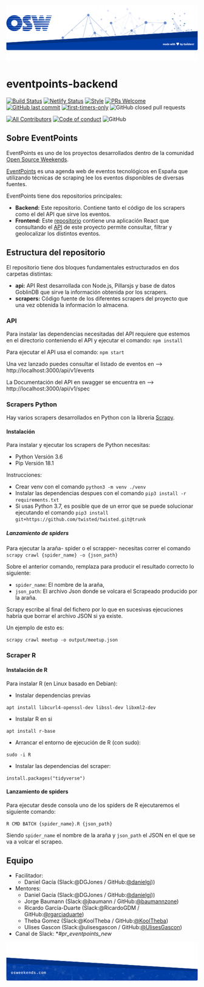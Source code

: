 ![header](https://github.com/OSWeekends/agile-project-template/raw/master/other/img/OSW-project-GitHub-template-header.jpg)

# eventpoints-backend

[![Build Status](https://action-badges.now.sh/OSWeekends/osw-hacktoberfest-2019?action=Node%20CI)](https://github.com/OSWeekends/eventpoints-backend/actions)
[![Netlify Status](https://api.netlify.com/api/v1/badges/bb376a42-74ce-4038-ad1c-902a61c40550/deploy-status)](https://app.netlify.com/sites/osw-eventpoints/deploys)
[![Style](https://img.shields.io/badge/code%20style-standard-brightgreen?style=flat-square)](https://img.shields.io/badge/code%20style-standard-brightgreen?style=flat-square)
[![PRs Welcome](https://img.shields.io/badge/PRs-welcome-brightgreen.svg?style=flat-square)](https://github.com/OSWeekends/eventpoints-backend/pulls)
[![GitHub last commit](https://img.shields.io/github/last-commit/OSWeekends/osw-hacktoberfest-2019?style=flat-square)](https://github.com/OSWeekends/eventoints-backend/commits/dev)
[![first-timers-only](https://img.shields.io/badge/first--timers--only-friendly-blue.svg?style=flat-square)](https://www.firsttimersonly.com/)
![GitHub closed pull requests](https://img.shields.io/github/issues-pr-closed/OSWeekends/eventpoints-backend?style=flat-square)

[![All Contributors](https://img.shields.io/badge/all_contributors-53-orange.svg?style=flat-square)](#contributors)
[![Code of conduct](https://img.shields.io/badge/code%20of-conduct-ff69b4.svg?style=flat-square)](https://github.com/OSWeekends/eventpoints-backend/blob/master/CODE_OF_CONDUCT.md)
![GitHub](https://img.shields.io/github/license/OSWeekends/osw-hacktoberfest-2019?color=blue&style=flat-square)

## Sobre EventPoints

EventPoints es uno de los proyectos desarrollados dentro de la comunidad [Open Source Weekends](http://osweekends.com/).

[EventPoints](http://osw.eventpoints.netlify.com/) es una agenda web de eventos tecnológicos en España que utilizando técnicas de scraping lee los eventos disponibles de diversas fuentes.

EventPoints tiene dos repositorios principales:

* **Backend:** Este repositorio. Contiene tanto el código de los scrapers como el del API que sirve los eventos.
* **Frontend:** Este [repositorio](https://github.com/OSWeekends/EventPoints) contiene una aplicación React que consultando el [API](https://eventpoints-backend.osweekends.com/api/v1/spec) de este proyecto permite consultar, filtrar y geolocalizar los distintos eventos.


## Estructura del repositorio

El repositorio tiene dos bloques fundamentales estructurados en dos carpetas distintas:

* **api:** API Rest desarrollada con Node.js, Pillarsjs y base de datos GoblinDB que sirve la información obtenida por los scrapers.
* **scrapers:** Código fuente de los diferentes scrapers del proyecto que una vez obtenida la información lo almacena.

### API

Para instalar las dependencias necesitadas del API  requiere que estemos en el directorio  conteniendo el API y ejecutar el comando:
`npm install`

Para ejecutar el API usa el comando: 
`npm start`

Una vez lanzado puedes consultar el listado de eventos en --> http://localhost:3000/api/v1/events

La Documentación del API en swagger se encuentra en --> http://localhost:3000/api/v1/spec


### Scrapers Python

Hay varios scrapers desarrollados en Python con la  libreria [Scrapy](https://doc.scrapy.org/en/latest/).

#### Instalación

Para instalar y ejecutar los scrapers de Python necesitas:

* Python Versión 3.6
* Pip Versión 18.1

Instrucciones: 

* Crear venv con el comando `python3 -m venv ./venv`
* Instalar las  dependencias despues con el comando `pip3 install -r requirements.txt`
* Si usas Python 3.7, es posible que de un error que se puede solucionar ejecutando el comando `pip3 install git+https://github.com/twisted/twisted.git@trunk`


##### Lanzamiento de spiders

Para  ejecutar la  araña- spider o el scrapper-  necesitas correr el comando `scrapy crawl {spider_name} -o {json_path}`

Sobre el anterior comando, remplaza para producir el resultado correcto lo siguiente:  
* `spider_name`: El nombre de la araña,
* `json_path`: El archivo Json  donde se volcara el Scrapeado producido por la araña.

Scrapy escribe al final del fichero por lo que en sucesivas ejecuciones habría que borrar el archivo JSON si ya existe.

Un ejemplo de esto es:

`scrapy crawl meetup -o output/meetup.json`

### Scraper R

#### Instalación de R

Para instalar R (en Linux basado en Debian):

* Instalar dependencias previas

`apt install libcurl4-openssl-dev libssl-dev libxml2-dev`

* Instalar R en si

`apt install r-base`

* Arrancar el entorno de ejecución de R (con sudo):

`sudo -i R`

* Instalar las dependencias del scraper:

`install.packages("tidyverse")`

#### Lanzamiento de spiders

Para ejecutar desde consola uno de los spiders de R ejecutaremos el siguiente comando:

`R CMD BATCH {spider_name}.R {json_path}`

Siendo `spider_name` el nombre de la araña y `json_path` el JSON en el que se va a
volcar el scrapeo. 

## Equipo

- Facilitador:
	- Daniel Gacía (Slack:@DGJones / GitHub:[@danielgj](https://github.com/danielgj)))
- Mentores:
    - Daniel Gacía (Slack:@DGJones / GitHub:[@danielgj](https://github.com/danielgj)))
	- Jorge Baumann (Slack:@jbaumann / GitHub:[@baumannzone](https://github.com/baumannzone))
	- Ricardo García-Duarte (Slack:@RicardoGDM / GitHub:[@rgarciaduarte](https://github.com/rgarciaduarte))
	- Theba Gomez (Slack:@KoolTheba / GitHub:[@KoolTheba](https://github.com/KoolTheba))
	- Ulises Gascon (Slack:@ulisesgascon / GitHub:[@UlisesGascon](https://github.com/UlisesGascon))
- Canal de Slack: **#pr_eventpoints_new*


![footer](https://github.com/OSWeekends/agile-project-template/raw/master/other/img/OSW-project-GitHub-template-footer.jpg)
